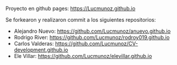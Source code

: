 Proyecto en github pages: https://Lucmunoz.github.io

Se forkearon y realizaron commit a los siguientes repositorios:

- Alejandro Nuevo: https://github.com/Lucmunoz/anuevo.github.io
- Rodrigo River: https://github.com/Lucmunoz/rodroy019.github.io
- Carlos Valderas: https://github.com/Lucmunoz/CV-development.github.io
- Ele Villar: https://github.com/Lucmunoz/elevillar.github.io


